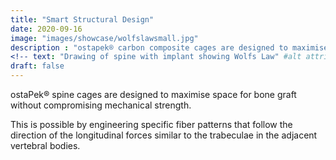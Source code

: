 ```yaml
---
title: "Smart Structural Design"
date: 2020-09-16
image: "images/showcase/wolfslawsmall.jpg"
description : "ostapek® carbon composite cages are designed to maximise space for bone graft without compromising mechanical strength."
<!-- text: "Drawing of spine with implant showing Wolfs Law" #alt attribute for image -->
draft: false
---
```


ostaPek® spine cages are designed to maximise space for bone graft without compromising mechanical strength. 

This is possible by engineering specific fiber patterns that follow the direction of the longitudinal forces similar to the trabeculae in the adjacent vertebral bodies.